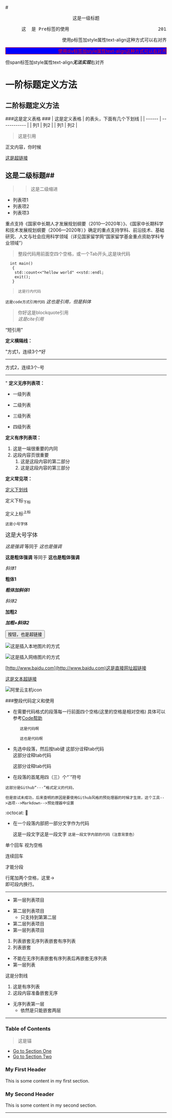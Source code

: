 #<center>这是一级标题</center>

<pre>      这  是 Pre标签的使用                                 2013/12/2 18:31:28 </pre>

<p style="text-align:right">使用p标签加style属性text-align这种方式可以右对齐</p>

<div style="text-align:right;border:1px solid;color:red;background-color:blue">使用div标签加style属性text-align这种方式可以右对齐</div>

<span style="text-align:right">但span标签加style属性text-align***无法实现***右对齐</span>




一阶标题定义方法
==

二阶标题定义方法
--

###这是定义表格 ###
| 这是定义表格 | 的表头，下面有几个下划线 |
| ------ | ------------ |
| 列1     | 列2           |
| 列1     | 列2           |




>这是引用

正文内容，你时候

[这是超链接](http://www.baidu.com)
## 这是二级标题##
>>这是二级缩进
>
- 列表项1
- 列表项2
- 列表项3

重点支持《国家中长期人才发展规划纲要（2010—2020年）》、《国家中长期科学和技术发展规划纲要（2006—2020年）》确定的重点支持学科、前沿技术、基础研究、人文与社会应用科学领域（详见国家留学网“国家留学基金重点资助学科专业领域”）

>整段代码用前面空四个空格，或一个Tab开头,这是块代码

	  int main()
	   {
	    std::count<<"hellow world" <<std::endl;
	    exit();
	   }

> `这是行内代码`


<code>这是code方式引用代码</code>
<cite>这也是引用，但是斜体</cite>
<blockquote>你好这是blockquote引用
<br>
   <cite>这是cite引用</cite>
</blockquote>
<q>短引用</q>

<strong>定义横隔线：</strong>

"方式1，连续3个*好

***

方式2，连续3个-号

---
"
<strong>定义无序列表项：</strong>

+ 一级列表
- 二级列表
* 三级列表
- 四级列表

<strong>定义有序列表项：</strong>

<ol>
<li>这是一端很重要的内同</li>
<li>这段内容页很重要
	<ol>
		<li>这是这段内容的第二部分</li>
		<li>这是这段内容的第三部分</li>
	</ol>
</li>
</ol>


<strong>定义常见项：</strong>

<u>定义下划线</u>

定义下标<sub>下标</sub>

定义上标<sup>上标</sup>

<small>这是小号字体</small>

<big>这是大号字体</big>



<em>这是强调</em>
等同于
*这也是强调*

<strong>这是粗体强调</strong>
等同于
**这也是粗体强调**


*斜体1*

**粗体1**

***粗体加斜体1***


_斜体2_

__加粗2__

___加粗+斜体2___


[<input type="button" value="按钮，也是超链接"/>](http://www.baidu.com)

![这是插入本地图片的方式](url("markdown.png"))

![这是插入网络图片的方式](http://www.w3cfuns.com/data/attachment/cmplugin/W3Cfuns_Adv/portal/index/right/0/201312/01/162739agj5mebf5g556km3.png)

[http://www.baidu.com](http://www.baidu.com)这是直接网址超链接

[这是文本超链接](http://www.baidu.com "这个部分可有可无")

![阿里云主机icon](http://47.95.195.31:8081/favicon.ico)

###整段代码定义和使用
+ 在需要代码格式的段落每一行前面四个空格(这里的空格是相对空格)
   具体可以参考[Code帮助](https://code.csdn.net/help/CSDN_Code/code_support/new_9)

         这是代码啊

         这也是代码啊
+ 先选中段落，然后按tab键
   这部分诠释tab代码
   ​	
   	这部分诠释tab代码

   	这部分诠释tab代码

+ 在段落的首尾用四（三）个“`”符号

```
这部分是Github“···”格式定义的代码，
	
但是尝试未成功，后来查明的原因是要使用Github风格的预处理器的时候才生效，这个工具-->选项-->Markdown-->预处理器中设置

```

:octocat:
:birthday:

- 在一个段落内部把一部分文字作为代码

     这是一段文字这是一段文字
     `这是一段文字内部的代码（注意背景色）`



单个回车
视为空格

连续回车

才能分段

行尾加两个空格，这里->  
即可段内换行。

---
+ 第一层列表项目
- 第二层列表项目
  - 只支持到第第二层
- 第二层列表项目
- 第一层列表项目
 1. 列表嵌套无序列表嵌套有序列表
 2. 列表嵌套
- 不能在无序列表嵌套有序列表后再嵌套无序列表
- 第一层列表

这是分割线

1. 这是有序列表
2. 这段内容准备嵌套无序
- 无序列表第一层
  - 依然是只能嵌套两层

---
### Table of Contents

>这是锚

- [Go to Section One](#sectionOne)
- [Go to Section Two](#sectionTwo)

<a name="sectionOne"></a>
### My First Header ##
This is some content in my first section.

<a name="sectionTwo"></a>
### My Second Header ##
This is some content in my second section.
***
